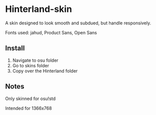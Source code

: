 # Hinterland-skin

A skin designed to look smooth and subdued, but handle responsively.

Fonts used: jahud, Product Sans, Open Sans

## Install
1. Navigate to osu folder
2. Go to skins folder
3. Copy over the Hinterland folder

## Notes
Only skinned for osu!std

Intended for 1366x768
